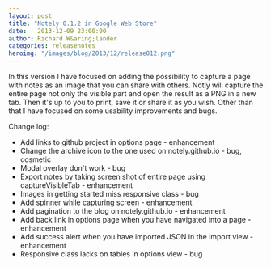 ```yaml
---
layout: post
title: "Notely 0.1.2 in Google Web Store"
date:   2013-12-09 23:00:00
author: Richard W&aring;lander
categories: releasenotes
heroimg: "/images/blog/2013/12/release012.png"
---
```

In this version I have focused on adding the possibility to capture a page with notes as an image that you can share with others. Notly will capture the entire page not only the visible part and open the result as a PNG in a new tab. Then it's up to you to print, save it or share it as you wish. Other than that I have focused on some usability improvements and bugs.

Change log:

-   Add links to github project in options page - enhancement
-   Change the archive icon to the one used on notely.github.io - bug, cosmetic
-   Modal overlay don't work - bug
-   Export notes by taking screen shot of entire page using captureVisibleTab - enhancement
-   Images in getting started miss responsive class - bug
-   Add spinner while capturing screen - enhancement
-   Add pagination to the blog on notely.github.io - enhancement
-   Add back link in options page when you have navigated into a page - enhancement
-   Add success alert when you have imported JSON in the import view - enhancement
-   Responsive class lacks on tables in options view - bug
